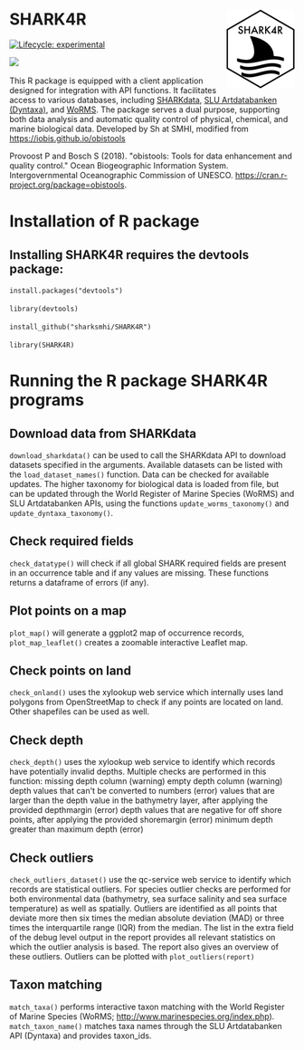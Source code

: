 # SHARK4R <a href="https://sharksmhi.github.io/SHARK4R/"><img src="man/figures/logo.png" align="right" height="139" alt="SHARK4R website" /></a>

<!-- badges: start -->
[![Lifecycle: experimental](https://img.shields.io/badge/lifecycle-experimental-orange.svg)](https://lifecycle.r-lib.org/articles/stages.html#experimental)
<!-- badges: end -->

![](https://upload.wikimedia.org/wikipedia/commons/thumb/8/85/SMHI_Logo.svg/500px-SMHI_Logo.svg.png)

This R package is equipped with a client application designed for integration 
with API functions. It facilitates access to various databases, 
including [SHARKdata](https://sharkdata.smhi.se/), 
[SLU Artdatabanken (Dyntaxa)](https://api-portal.artdatabanken.se/), and 
[WoRMS](http://www.marinespecies.org/rest/). The package serves a dual purpose, 
supporting both data analysis and automatic quality control of physical, 
chemical, and marine biological data. Developed by Sh at SMHI, modified 
from <https://iobis.github.io/obistools>

Provoost P and Bosch S (2018). "obistools: Tools for data enhancement
and quality control." Ocean Biogeographic Information System.
Intergovernmental Oceanographic Commission of UNESCO.
<https://cran.r-project.org/package=obistools>.

# Installation of R package

## Installing SHARK4R requires the devtools package:
```
install.packages("devtools")

library(devtools)

install_github("sharksmhi/SHARK4R")

library(SHARK4R)
```
# Running the R package SHARK4R programs

## Download data from SHARKdata

```download_sharkdata()``` can be used to call the SHARKdata API to download
datasets specified in the arguments. Available datasets can be listed
with the ```load_dataset_names()``` function. Data can be checked for
available updates. The higher taxonomy for biological data is loaded
from file, but can be updated through the World Register of Marine
Species (WoRMS) and SLU Artdatabanken APIs, using the functions
```update_worms_taxonomy()``` and ```update_dyntaxa_taxonomy()```.

## Check required fields

```check_datatype()``` will check if all global SHARK required fields are
present in an occurrence table and if any values are missing. These
functions returns a dataframe of errors (if any).

## Plot points on a map

```plot_map()``` will generate a ggplot2 map of occurrence records,
```plot_map_leaflet()``` creates a zoomable interactive Leaflet map.

## Check points on land

```check_onland()``` uses the xylookup web service which internally uses land
polygons from OpenStreetMap to check if any points are located on land.
Other shapefiles can be used as well.

## Check depth

```check_depth()``` uses the xylookup web service to identify which records have
potentially invalid depths. Multiple checks are performed in this
function: missing depth column (warning) empty depth column (warning)
depth values that can't be converted to numbers (error) values that are
larger than the depth value in the bathymetry layer, after applying the
provided depthmargin (error) depth values that are negative for off
shore points, after applying the provided shoremargin (error) minimum
depth greater than maximum depth (error)

## Check outliers

```check_outliers_dataset()``` use the qc-service web service to identify which
records are statistical outliers. For species outlier checks are
performed for both environmental data (bathymetry, sea surface salinity
and sea surface temperature) as well as spatially. Outliers are
identified as all points that deviate more then six times the median
absolute deviation (MAD) or three times the interquartile range (IQR)
from the median. The list in the extra field of the debug level output
in the report provides all relevant statistics on which the outlier
analysis is based. The report also gives an overview of these outliers.
Outliers can be plotted with ```plot_outliers(report)```

## Taxon matching

```match_taxa()``` performs interactive taxon matching with the World Register
of Marine Species (WoRMS; <http://www.marinespecies.org/index.php>).
```match_taxon_name()``` matches taxa names through the SLU Artdatabanken API (Dyntaxa) and provides taxon_ids.
